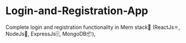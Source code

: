 # Login-and-Registration-App
Complete login and registration functionality in Mern stack📁  (ReactJs⚛️, NodeJs🔄, ExpressJs🗄️, MongoDB📦),
